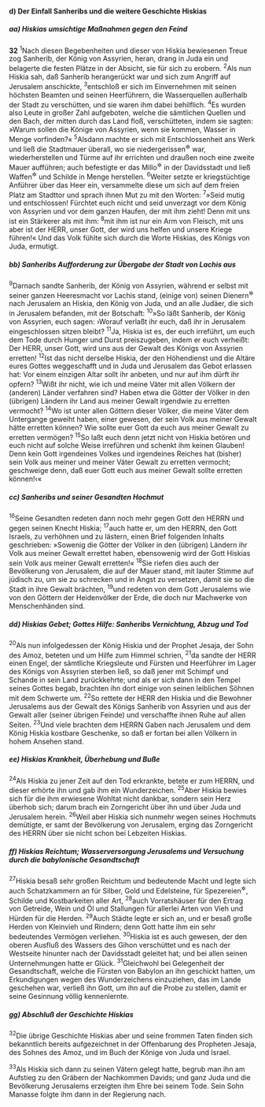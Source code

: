 #### d) Der Einfall Sanheribs und die weitere Geschichte Hiskias

##### aa) Hiskias umsichtige Maßnahmen gegen den Feind

__32__
<sup>1</sup>Nach diesen Begebenheiten und dieser von Hiskia bewiesenen Treue zog Sanherib, der König von Assyrien, heran, drang in Juda ein und belagerte die festen Plätze in der Absicht, sie für sich zu erobern.
<sup>2</sup>Als nun Hiskia sah, daß Sanherib herangerückt war und sich zum Angriff auf Jerusalem anschickte,
<sup>3</sup>entschloß er sich im Einvernehmen mit seinen höchsten Beamten und seinen Heerführern, die Wasserquellen außerhalb der Stadt zu verschütten, und sie waren ihm dabei behilflich.
<sup>4</sup>Es wurden also Leute in großer Zahl aufgeboten, welche die sämtlichen Quellen und den Bach, der mitten durch das Land floß, verschütteten, indem sie sagten: »Warum sollen die Könige von Assyrien, wenn sie kommen, Wasser in Menge vorfinden?«
<sup>5</sup>Alsdann machte er sich mit Entschlossenheit ans Werk und ließ die Stadtmauer überall, wo sie niedergerissen<sup title="oder: schadhaft">&#x2732;</sup> war, wiederherstellen und Türme auf ihr errichten und draußen noch eine zweite Mauer aufführen; auch befestigte er das Millo<sup title="1.Chr 11,8">&#x2732;</sup> in der Davidsstadt und ließ Waffen<sup title="oder: Wurfgeschosse">&#x2732;</sup> und Schilde in Menge herstellen.
<sup>6</sup>Weiter setzte er kriegstüchtige Anführer über das Heer ein, versammelte diese um sich auf dem freien Platz am Stadttor und sprach ihnen Mut zu mit den Worten:
<sup>7</sup>»Seid mutig und entschlossen! Fürchtet euch nicht und seid unverzagt vor dem König von Assyrien und vor dem ganzen Haufen, der mit ihm zieht! Denn mit uns ist ein Stärkerer als mit ihm:
<sup>8</sup>mit ihm ist nur ein Arm von Fleisch, mit uns aber ist der HERR, unser Gott, der wird uns helfen und unsere Kriege führen!« Und das Volk fühlte sich durch die Worte Hiskias, des Königs von Juda, ermutigt.

##### bb) Sanheribs Aufforderung zur Übergabe der Stadt von Lachis aus

<sup>9</sup>Darnach sandte Sanherib, der König von Assyrien, während er selbst mit seiner ganzen Heeresmacht vor Lachis stand, (einige von) seinen Dienern<sup title="oder: Oberen">&#x2732;</sup> nach Jerusalem an Hiskia, den König von Juda, und an alle Judäer, die sich in Jerusalem befanden, mit der Botschaft:
<sup>10</sup>»So läßt Sanherib, der König von Assyrien, euch sagen: ›Worauf verlaßt ihr euch, daß ihr in Jerusalem eingeschlossen sitzen bleibt?
<sup>11</sup>Ja, Hiskia ist es, der euch irreführt, um euch dem Tode durch Hunger und Durst preiszugeben, indem er euch verheißt: Der HERR, unser Gott, wird uns aus der Gewalt des Königs von Assyrien erretten!
<sup>12</sup>Ist das nicht derselbe Hiskia, der den Höhendienst und die Altäre eures Gottes weggeschafft und in Juda und Jerusalem das Gebot erlassen hat: Vor einem einzigen Altar sollt ihr anbeten, und nur auf ihm dürft ihr opfern?
<sup>13</sup>Wißt ihr nicht, wie ich und meine Väter mit allen Völkern der (anderen) Länder verfahren sind? Haben etwa die Götter der Völker in den (übrigen) Ländern ihr Land aus meiner Gewalt irgendwie zu erretten vermocht?
<sup>14</sup>Wo ist unter allen Göttern dieser Völker, die meine Väter dem Untergange geweiht haben, einer gewesen, der sein Volk aus meiner Gewalt hätte erretten können? Wie sollte euer Gott da euch aus meiner Gewalt zu erretten vermögen?
<sup>15</sup>So laßt euch denn jetzt nicht von Hiskia betören und euch nicht auf solche Weise irreführen und schenkt ihm keinen Glauben! Denn kein Gott irgendeines Volkes und irgendeines Reiches hat (bisher) sein Volk aus meiner und meiner Väter Gewalt zu erretten vermocht; geschweige denn, daß euer Gott euch aus meiner Gewalt sollte erretten können!‹«

##### cc) Sanheribs und seiner Gesandten Hochmut

<sup>16</sup>Seine Gesandten redeten dann noch mehr gegen Gott den HERRN und gegen seinen Knecht Hiskia;
<sup>17</sup>auch hatte er, um den HERRN, den Gott Israels, zu verhöhnen und zu lästern, einen Brief folgenden Inhalts geschrieben: »Sowenig die Götter der Völker in den (übrigen) Ländern ihr Volk aus meiner Gewalt errettet haben, ebensowenig wird der Gott Hiskias sein Volk aus meiner Gewalt erretten!«
<sup>18</sup>Sie riefen dies auch der Bevölkerung von Jerusalem, die auf der Mauer stand, mit lauter Stimme auf jüdisch zu, um sie zu schrecken und in Angst zu versetzen, damit sie so die Stadt in ihre Gewalt brächten,
<sup>19</sup>und redeten von dem Gott Jerusalems wie von den Göttern der Heidenvölker der Erde, die doch nur Machwerke von Menschenhänden sind.

##### dd) Hiskias Gebet; Gottes Hilfe: Sanheribs Vernichtung, Abzug und Tod

<sup>20</sup>Als nun infolgedessen der König Hiskia und der Prophet Jesaja, der Sohn des Amoz, beteten und um Hilfe zum Himmel schrien,
<sup>21</sup>da sandte der HERR einen Engel, der sämtliche Kriegsleute und Fürsten und Heerführer im Lager des Königs von Assyrien sterben ließ, so daß jener mit Schimpf und Schande in sein Land zurückkehrte; und als er sich dann in den Tempel seines Gottes begab, brachten ihn dort einige von seinen leiblichen Söhnen mit dem Schwerte um.
<sup>22</sup>So rettete der HERR den Hiskia und die Bewohner Jerusalems aus der Gewalt des Königs Sanherib von Assyrien und aus der Gewalt aller (seiner übrigen Feinde) und verschaffte ihnen Ruhe auf allen Seiten.
<sup>23</sup>Und viele brachten dem HERRN Gaben nach Jerusalem und dem König Hiskia kostbare Geschenke, so daß er fortan bei allen Völkern in hohem Ansehen stand.

##### ee) Hiskias Krankheit, Überhebung und Buße

<sup>24</sup>Als Hiskia zu jener Zeit auf den Tod erkrankte, betete er zum HERRN, und dieser erhörte ihn und gab ihm ein Wunderzeichen.
<sup>25</sup>Aber Hiskia bewies sich für die ihm erwiesene Wohltat nicht dankbar, sondern sein Herz überhob sich; darum brach ein Zorngericht über ihn und über Juda und Jerusalem herein.
<sup>26</sup>Weil aber Hiskia sich nunmehr wegen seines Hochmuts demütigte, er samt der Bevölkerung von Jerusalem, erging das Zorngericht des HERRN über sie nicht schon bei Lebzeiten Hiskias.

##### ff) Hiskias Reichtum; Wasserversorgung Jerusalems und Versuchung durch die babylonische Gesandtschaft

<sup>27</sup>Hiskia besaß sehr großen Reichtum und bedeutende Macht und legte sich auch Schatzkammern an für Silber, Gold und Edelsteine, für Spezereien<sup title="d.h. Gewürzwaren, Balsam">&#x2732;</sup>, Schilde und Kostbarkeiten aller Art,
<sup>28</sup>auch Vorratshäuser für den Ertrag von Getreide, Wein und Öl und Stallungen für allerlei Arten von Vieh und Hürden für die Herden.
<sup>29</sup>Auch Städte legte er sich an, und er besaß große Herden von Kleinvieh und Rindern; denn Gott hatte ihm ein sehr bedeutendes Vermögen verliehen.
<sup>30</sup>Hiskia ist es auch gewesen, der den oberen Ausfluß des Wassers des Gihon verschüttet und es nach der Westseite hinunter nach der Davidsstadt geleitet hat; und bei allen seinen Unternehmungen hatte er Glück.
<sup>31</sup>Gleichwohl bei Gelegenheit der Gesandtschaft, welche die Fürsten von Babylon an ihn geschickt hatten, um Erkundigungen wegen des Wunderzeichens einzuziehen, das im Lande geschehen war, verließ ihn Gott, um ihn auf die Probe zu stellen, damit er seine Gesinnung völlig kennenlernte.

##### gg) Abschluß der Geschichte Hiskias

<sup>32</sup>Die übrige Geschichte Hiskias aber und seine frommen Taten finden sich bekanntlich bereits aufgezeichnet in der Offenbarung des Propheten Jesaja, des Sohnes des Amoz, und im Buch der Könige von Juda und Israel.

<sup>33</sup>Als Hiskia sich dann zu seinen Vätern gelegt hatte, begrub man ihn am Aufstieg zu den Gräbern der Nachkommen Davids; und ganz Juda und die Bevölkerung Jerusalems erzeigten ihm Ehre bei seinem Tode. Sein Sohn Manasse folgte ihm dann in der Regierung nach.